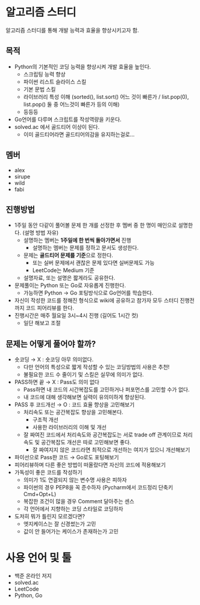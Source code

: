 # 알고리즘 스터디
알고리즘 스터디를 통해 개발 능력과 효율을 향상시키고자 함.

## 목적
- Python의 기본적인 코딩 능력을 향상시켜 개발 효율을 높인다.
  - 스크립팅 능력 향상
  - 파이썬 리스트 슬라이스 스킬
  - 기본 문법 스킬
  - 라이브러리 특성 이해 (sorted(), list.sort() 어느 것이 빠른가 / list.pop(0), list.pop() 둘 중 어느것이 빠른가 등의 이해)
  - 등등등
- Go언어를 다루며 스크립트를 작성역량을 키운다.
- solved.ac 에서 골드티어 이상이 된다.
  - 이미 골드티어라면 골드티어의감을 유지하는걸로...

## 멤버
- alex
- sirupe
- wild
- fabi

## 진행방법 
- 1주일 동안 다같이 풀어볼 문제 한 개를 선정한 후 멤버 중 한 명이 매인으로 설명한다. (설명 방법 자유)
  - 설명하는 멤버는 **1주일에 한 번씩 돌아가면서** 진행
    - 설명하는 멤버는 문제를 정하고 문서도 생성한다.
  - 문제는 **골드티어 문제를 기준**으로 정한다.
    - 또는 실버 문제에서 괜찮은 문제 있다면 실버문제도 가능
    - LeetCode는 Medium 기준
  - 설명자료, 또는 설명은 짧게라도 공유한다.
- 문제풀이는 Python 또는 Go로 자유롭게 진행한다.
  - 가능하면 Python → Go 포팅방식으로 Go언어를 학습한다.
- 자신이 작성한 코드를 정해진 형식으로 wiki에 공유하고 참가자 모두 스터디 진행전까지 코드 피어리뷰를 한다.
- 진행시간은 매주 월요일 3시~4시 진행 (길어도 1시간 컷)
  - 일단 해보고 조절

## 문제는 어떻게 풀어야 할까?
- 숏코딩 → X : 숏코딩 아무 의미없다.
  - 다만 언어의 특성으로 짧게 작성할 수 있는 코딩방법의 사용은 추천!
  - 불필요한 코드 수 줄이기 및 스킬은 실무에 의미가 없다.
- PASS하면 끝 → X : Pass도 의미 없다
  - Pass하면 내 코드의 시간복잡도를 고민하거나 퍼포먼스를 고민할 수가 없다.
  - 내 코드에 대해 생각해보면 실력이 유의미하게 향상된다.
- PASS 후 코드개선 →  O : 코드 효율 향상을 고민해보기
  - 처리속도 또는 공간복잡도 향상을 고민해본다.
    - 구조적 개선
    - 사용한 라이브러리의 이해 및 개선
  - 잘 짜여진 코드에서 처리속도와 공간복잡도는 서로 trade off 관계이므로 처리속도 및 공간복잡도 개선은 따로 고민해보면 좋다.
    - 잘 짜여지지 않은 코드라면 최적으로 개선하는 여지가 있으니 개선해보기
- 파이선으로 Pass한 코드 → Go로도 포팅해보기
- 피어리뷰하며 다른 좋은 방법이 떠올랐다면 자신의 코드에 적용해보기
- 가독성이 좋은 코드를 작성하기
  - 의미가 1도 연결되지 않는 변수명 사용은 피하자
  - 파이썬의 경우 PEP8을 꼭 준수하자 (Pycharm에서 코드정리 단축키 Cmd+Opt+L)
  - 복잡한 조건이 많을 경우 Comment 달아주는 센스
  - 각 언어에서 지향하는 코딩 스타일로 코딩하자
- 도저히 뭐가 틀린지 모르겠다면?
  - 엣지케이스는 잘 신경썼는가 고민
  - 값이 안 들어가는 케이스가 존재하는가 고민

# 사용 언어 및 툴
- 백준 온라인 저지
- solved.ac
- LeetCode
- Python, Go
